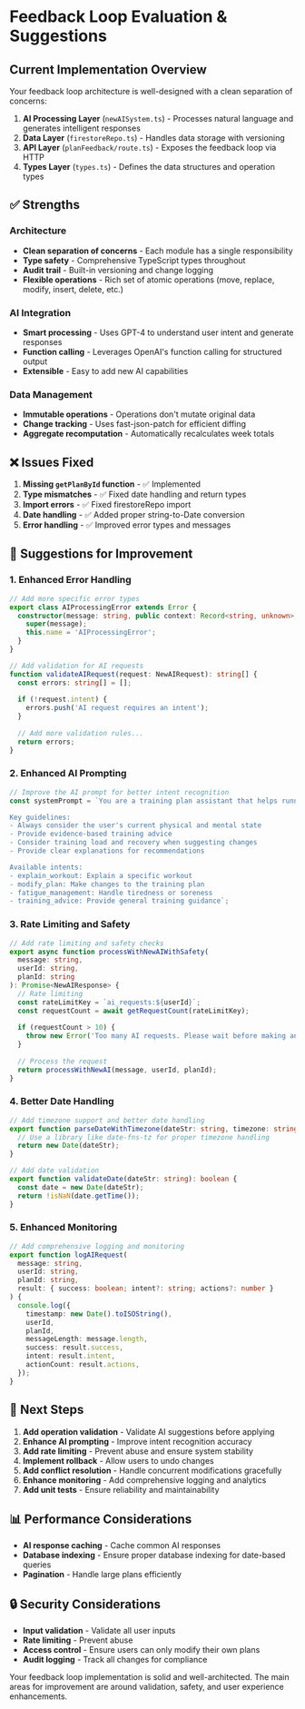 # Feedback Loop Evaluation & Suggestions

## Current Implementation Overview

Your feedback loop architecture is well-designed with a clean separation of concerns:

1. **AI Processing Layer** (`newAISystem.ts`) - Processes natural language and generates intelligent responses
2. **Data Layer** (`firestoreRepo.ts`) - Handles data storage with versioning
3. **API Layer** (`planFeedback/route.ts`) - Exposes the feedback loop via HTTP
4. **Types Layer** (`types.ts`) - Defines the data structures and operation types

## ✅ Strengths

### Architecture
- **Clean separation of concerns** - Each module has a single responsibility
- **Type safety** - Comprehensive TypeScript types throughout
- **Audit trail** - Built-in versioning and change logging
- **Flexible operations** - Rich set of atomic operations (move, replace, modify, insert, delete, etc.)

### AI Integration
- **Smart processing** - Uses GPT-4 to understand user intent and generate responses
- **Function calling** - Leverages OpenAI's function calling for structured output
- **Extensible** - Easy to add new AI capabilities

### Data Management
- **Immutable operations** - Operations don't mutate original data
- **Change tracking** - Uses fast-json-patch for efficient diffing
- **Aggregate recomputation** - Automatically recalculates week totals

## ❌ Issues Fixed

1. **Missing `getPlanById` function** - ✅ Implemented
2. **Type mismatches** - ✅ Fixed date handling and return types
3. **Import errors** - ✅ Fixed firestoreRepo import
4. **Date handling** - ✅ Added proper string-to-Date conversion
5. **Error handling** - ✅ Improved error types and messages

## 🔧 Suggestions for Improvement

### 1. Enhanced Error Handling

```typescript
// Add more specific error types
export class AIProcessingError extends Error {
  constructor(message: string, public context: Record<string, unknown>, public code?: string) {
    super(message);
    this.name = 'AIProcessingError';
  }
}

// Add validation for AI requests
function validateAIRequest(request: NewAIRequest): string[] {
  const errors: string[] = [];
  
  if (!request.intent) {
    errors.push('AI request requires an intent');
  }
  
  // Add more validation rules...
  return errors;
}
```

### 2. Enhanced AI Prompting

```typescript
// Improve the AI prompt for better intent recognition
const systemPrompt = `You are a training plan assistant that helps runners with their training plans.

Key guidelines:
- Always consider the user's current physical and mental state
- Provide evidence-based training advice
- Consider training load and recovery when suggesting changes
- Provide clear explanations for recommendations

Available intents:
- explain_workout: Explain a specific workout
- modify_plan: Make changes to the training plan
- fatigue_management: Handle tiredness or soreness
- training_advice: Provide general training guidance`;
```

### 3. Rate Limiting and Safety

```typescript
// Add rate limiting and safety checks
export async function processWithNewAIWithSafety(
  message: string, 
  userId: string, 
  planId: string
): Promise<NewAIResponse> {
  // Rate limiting
  const rateLimitKey = `ai_requests:${userId}`;
  const requestCount = await getRequestCount(rateLimitKey);
  
  if (requestCount > 10) {
    throw new Error('Too many AI requests. Please wait before making another request.');
  }
  
  // Process the request
  return processWithNewAI(message, userId, planId);
}
```

### 4. Better Date Handling

```typescript
// Add timezone support and better date handling
export function parseDateWithTimezone(dateStr: string, timezone: string): Date {
  // Use a library like date-fns-tz for proper timezone handling
  return new Date(dateStr);
}

// Add date validation
export function validateDate(dateStr: string): boolean {
  const date = new Date(dateStr);
  return !isNaN(date.getTime());
}
```

### 5. Enhanced Monitoring

```typescript
// Add comprehensive logging and monitoring
export function logAIRequest(
  message: string,
  userId: string,
  planId: string,
  result: { success: boolean; intent?: string; actions?: number }
) {
  console.log({
    timestamp: new Date().toISOString(),
    userId,
    planId,
    messageLength: message.length,
    success: result.success,
    intent: result.intent,
    actionCount: result.actions,
  });
}
```

## 🚀 Next Steps

1. **Add operation validation** - Validate AI suggestions before applying
2. **Enhance AI prompting** - Improve intent recognition accuracy
3. **Add rate limiting** - Prevent abuse and ensure system stability
4. **Implement rollback** - Allow users to undo changes
5. **Add conflict resolution** - Handle concurrent modifications gracefully
6. **Enhance monitoring** - Add comprehensive logging and analytics
7. **Add unit tests** - Ensure reliability and maintainability

## 📊 Performance Considerations

- **AI response caching** - Cache common AI responses
- **Database indexing** - Ensure proper database indexing for date-based queries
- **Pagination** - Handle large plans efficiently

## 🔒 Security Considerations

- **Input validation** - Validate all user inputs
- **Rate limiting** - Prevent abuse
- **Access control** - Ensure users can only modify their own plans
- **Audit logging** - Track all changes for compliance

Your feedback loop implementation is solid and well-architected. The main areas for improvement are around validation, safety, and user experience enhancements.
